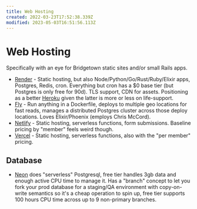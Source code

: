 ```yaml
---
title: Web Hosting
created: 2022-03-23T17:52:38.339Z
modified: 2023-05-03T16:51:56.113Z
---
```


# Web Hosting

Specifically with an eye for Bridgetown static sites and/or small Rails apps.

- [Render](https://render.com/) - Static hosting, but also Node/Python/Go/Rust/Ruby/Elixir apps, Postgres, Redis, cron. Everything but cron has a $0 base tier (but Postgres is only free for 90d). TLS support, CDN for assets. Positioning as a better [Heroku](https://www.heroku.com/) given the latter is more or less on life-support.
- [Fly](https://fly.io/) - Run anything in a Dockerfile, deploys to multiple geo locations for fast reads, manages a distributed Postgres cluster across those deploy locations. Loves Elixir/Phoenix (employs Chris McCord).
- [Netlify](https://www.netlify.com/) - Static hosting, serverless functions, form submissions. Baseline pricing by "member" feels weird though.
- [Vercel](https://vercel.com/) - Static hosting, serverless functions, also with the "per member" pricing.

## Database

- [Neon](https://neon.tech/) does "serverless" Postgresql, free tier handles 3gb data and enough active CPU time to manage it. Has a "branch" concept to let you fork your prod database for a staging/QA environment with copy-on-write semantics so it's a cheap operation to spin up, free tier supports 100 hours CPU time across up to 9 non-primary branches.

